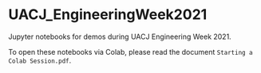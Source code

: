 # UACJ_EngineeringWeek2021

Jupyter notebooks for demos during UACJ Engineering Week 2021.

To open these notebooks via Colab, please read the document `Starting a Colab Session.pdf`.
